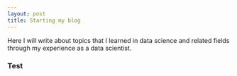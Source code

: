 ```yaml
---
layout: post
title: Starting my blog
---
```


Here I will write about topics that I learned in data science and related
fields through my experience as a data scientist.

### Test